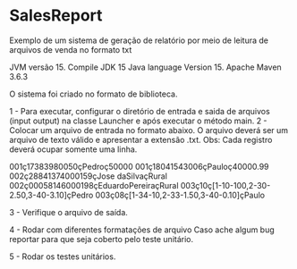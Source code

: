 # SalesReport
Exemplo de um sistema de geração de relatório por meio de leitura de arquivos de venda no formato txt

JVM versão 15.
Compile JDK 15
Java language Version 15.
Apache Maven 3.6.3  

O sistema foi criado no formato de biblioteca.

1 - Para executar, configurar o diretório de entrada e saida de arquivos (input output) na classe Launcher e após executar o método main.
2 - Colocar um arquivo de entrada no formato abaixo. O arquivo deverá ser um arquivo de texto válido e apresentar a extensão .txt. Obs: Cada registro deverá ocupar somente uma linha.

001ç17383980050çPedroç50000
001ç18041543006çPauloç40000.99
002ç28841374000159çJose daSilvaçRural
002ç00058146000198çEduardoPereiraçRural
003ç10ç[1-10-100,2-30-2.50,3-40-3.10]çPedro
003ç08ç[1-34-10,2-33-1.50,3-40-0.10]çPaulo

3 - Verifique o arquivo de saída.

4 - Rodar com diferentes formatações de arquivo
    Caso ache algum bug reportar para que seja coberto pelo teste unitário.

5 - Rodar os testes unitários.

